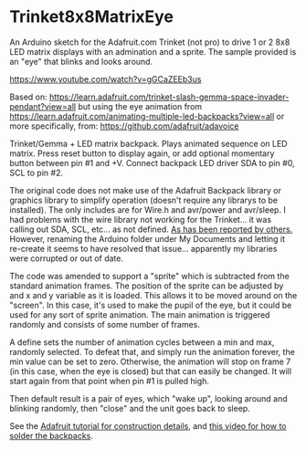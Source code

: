 # Trinket8x8MatrixEye

An Arduino sketch for the Adafruit.com Trinket (not pro) to drive 1 or 2 8x8 LED matrix displays with an admination and a sprite. The sample provided is an "eye" that blinks and looks around. 

https://www.youtube.com/watch?v=gGCaZEEb3us

Based on:
https://learn.adafruit.com/trinket-slash-gemma-space-invader-pendant?view=all
but using the eye animation from
https://learn.adafruit.com/animating-multiple-led-backpacks?view=all
or more specifically, from:
https://github.com/adafruit/adavoice

Trinket/Gemma + LED matrix backpack.  Plays animated sequence on LED matrix.  Press reset button to display again, or add optional momentary button between pin #1 and +V. Connect backpack LED driver SDA to pin #0, SCL to pin #2. 

The original code does not make use of the Adafruit Backpack library or graphics library to simplify operation (doesn't require any librarys to be installed). The only includes are for Wire.h and avr/power and avr/sleep. I had problems with the wire library not working for the Trinket... it was calling out SDA, SCL, etc... as not defined. <a href="https://forums.adafruit.com/viewtopic.php?f=19&t=70086">As has been reported by others.</a> However, renaming the Arduino folder under My Documents and letting it re-create it seems to have resolved that issue... apparently my libraries were corrupted or out of date.

The code was amended to support a "sprite" which is subtracted from the standard animation frames. The position of the sprite can be adjusted by and x and y variable as it is loaded. This allows it to be moved around on the "screen". In this case, it's used to make the pupil of the eye, but it could be used for any sort of sprite animation. The main animation is triggered randomly and consists of some number of frames.

A define sets the number of animation cycles between a min and max, randomly selected. To defeat that, and simply run the animation forever, the min value can be set to zero. Otherwise, the animation will stop on frame 7 (in this case, when the eye is closed) but that can easily be changed. It will start again from that point when pin #1 is pulled high. 

Then default result is a pair of eyes, which "wake up", looking around and blinking randomly, then "close" and the unit goes back to sleep.

See the <a href="https://learn.adafruit.com/trinket-slash-gemma-space-invader-pendant?view=all
">Adafruit tutorial for construction details</a>, and <a href="https://www.youtube.com/watch?v=iAIfBcEAuHc">this video for how to solder the backpacks</a>. 

